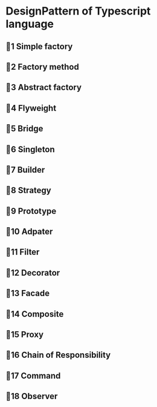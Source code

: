 
# DesignPattern of Typescript language

## 🌸1 Simple factory  
## 🌸2 Factory method  
## 🌸3 Abstract factory  
## 🌸4 Flyweight  
## 🌸5 Bridge  
## 🌷6 Singleton
## 🌷7 Builder  
## 🌷8 Strategy  
## 🌷9 Prototype  
## 🌷10 Adpater  
## 🌹11 Filter
## 🌹12 Decorator
## 🌹13 Facade
## 🌹14 Composite
## 🌹15 Proxy
## 💋16 Chain of Responsibility
## 💋17 Command
## 💋18 Observer 

